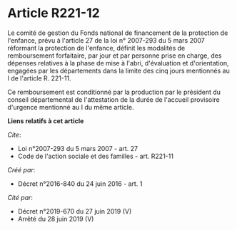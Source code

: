 # Article R221-12

Le comité de gestion du Fonds national de financement de la protection de l'enfance, prévu à l'article 27 de la loi n°
2007-293 du 5 mars 2007 réformant la protection de l'enfance, définit les modalités de remboursement forfaitaire, par jour et
par personne prise en charge, des dépenses relatives à la phase de mise à l'abri, d'évaluation et d'orientation, engagées par
les départements dans la limite des cinq jours mentionnés au I de l'article R. 221-11. 

Ce remboursement est conditionné par la production par le président du conseil départemental de l'attestation de la durée de
l'accueil provisoire d'urgence mentionné au I du même article.

**Liens relatifs à cet article**

_Cite_:

  - Loi n°2007-293 du 5 mars 2007 - art. 27
  - Code de l'action sociale et des familles - art. R221-11

_Créé par_:

  - Décret n°2016-840 du 24 juin 2016 - art. 1

_Cité par_:

  - Décret n°2019-670 du 27 juin 2019 (V)
  - Arrêté du 28 juin 2019 (V)

